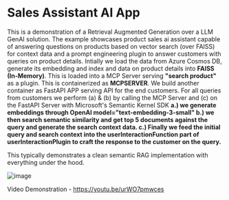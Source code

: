 # Sales Assistant AI App
 This is a demonstration of a Retrieval Augmented Generation over a LLM GenAI solution. The example showcases product sales ai assistant capable of answering questions on products based on vector search (over FAISS) for context data and a prompt engineering plugin to answer customers with queries on product details. Intially we load the data from Azure Cosmos DB, generate its embedding and index and data on product details into **FAISS (In-Memory)**. This is loaded into a MCP Server serving **"search product"** as a plugin. This is containerized as **MCPSERVER**. 
 We build another container as FastAPI APP serving API for the end customers. For all queries from customers we perform (a) & (b) by calling the MCP Server and (c) on the FastAPI Server with Microsoft's Semantic Kernel SDK **a.) we generate embeddings through OpenAI model="text-embedding-3-small" b.) we then search semantic similarity and get top 5 documents against the query and generate the search context data. c.) Finally we feed the initial query and search context into the userInteractionFunction part of userInteractionPlugin to craft the response to the customer on the query.**

 This typically demonstrates a clean semantic RAG implementation with everything under the hood.

![image](https://github.com/user-attachments/assets/81ed0603-ccae-4478-b9b1-3e4ce55cf7c9)

Video Demonstration - https://youtu.be/urWO7pmwces
